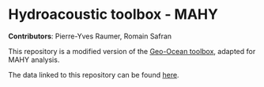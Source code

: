 Hydroacoustic toolbox - MAHY
====================
**Contributors**: Pierre-Yves Raumer, Romain Safran


This repository is a modified version of the [Geo-Ocean toolbox](https://github.com/GEO-OCEAN-hydroacoustic/toolbox), adapted for MAHY analysis.

The data linked to this repository can be found [here](https://ubocloud.univ-brest.fr/s/dJjXLSXgw9o9FLY).